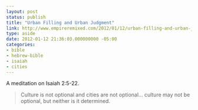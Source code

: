 ```yaml
---
layout: post
status: publish
title: "Urban Filling and Urban Judgment"
link: http://www.empireremixed.com/2012/01/12/urban-filling-and-urban-judgment/
type: aside
date: 2012-01-12 21:36:03.000000000 -05:00
categories:
- bible
- hebrew-bible
- isaiah
- cities
---
```

A meditation on Isaiah 2:5-22.

> Culture is not optional and cities are not optional... culture may not be optional, but neither is it determined.
